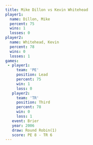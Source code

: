 ```yaml
---
title: Mike Dillon vs Kevin Whitehead
player1:                
  name: Dillon, Mike    
  percent: 75           
  wins: 1               
  losses: 0             
player2:                
  name: Whitehead, Kevin
  percent: 78           
  wins: 0               
  losses: 1             
games:
 - player1:        
     team: 'PE'    
     position: Lead
     percent: 75   
     win: 1        
     loss: 0       
   player2:         
     team: 'TR'     
     position: Third
     percent: 78    
     win: 0         
     loss: 1        
   event: Brier        
   year: 2006          
   draw: Round Robin(1)
   score: PE 8 - TR 6  
---
```

